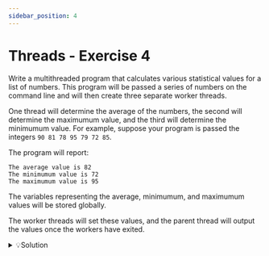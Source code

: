 ```yaml
---
sidebar_position: 4
---
```


# Threads - Exercise 4

Write a multithreaded program that calculates various statistical values for a list of numbers. This program will be passed a series of numbers on the command line and will then create three separate worker threads.

One thread will determine the average of the numbers, the second will determine the maximumum value, and the third will determine the minimumum value. For example, suppose your program is passed the integers `90 81 78 95 79 72 85`.

The program will report:

```
The average value is 82
The minimumum value is 72
The maximumum value is 95
```

The variables representing the average, minimumum, and maximumum values will be stored globally.

The worker threads will set these values, and the parent thread will output the values once the workers have exited.

<details>

<summary>💡Solution</summary>

```c title="threads_1.c"

#include <stdio.h>
#include <stdlib.h>
#include <pthread.h>
#include <limits.h>

double avg = 0.0;
int min = INT_MAX;
int max = INT_MIN;

int *numbers;
int n;

void *average(void *arg)
{
    double sum = 0;
    for(int i = 0; i < n; i++)
    {
        sum += numbers[i];
    }
    avg = sum / n;
    pthread_exit(NULL);
}

void *minimum(void *arg)
{
    for(int i = 0; i < n; i++)
    {
        if (numbers[i] < min)
            min = numbers[i];
    }
    pthread_exit(NULL);
}

void *maximum(void *arg)
{
    for(int i = 0; i < n; i++)
    {
        if(numbers[i] > max)
            max = numbers[i];
    }
    pthread_exit(NULL);
}

int main(int argc, char *argv[])
{
    n = argc - 1;

    numbers = (int *)malloc(n * sizeof(int));

    for(int i = 0; i < n; i++)
    {
        numbers[i] = atoi(argv[i + 1]);
    }

    pthread_t tid_avg, tid_min, tid_max;

    pthread_create(&tid_avg, NULL, average, NULL);
    pthread_create(&tid_min, NULL, minimum, NULL);
    pthread_create(&tid_max, NULL, maximum, NULL);

    pthread_join(tid_avg, NULL);
    pthread_join(tid_min, NULL);
    pthread_join(tid_max, NULL);

    printf("The average value is %.0f\n", avg);
    printf("The minimum value is %d\n", min);
    printf("The maximum value is %d\n", max);

    free(numbers);

    return 0;
}

```

</details>
